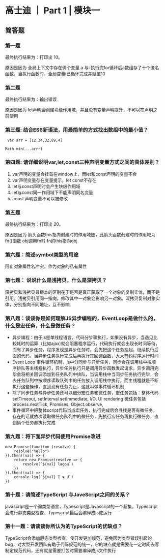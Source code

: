 # 高士迪 ｜ Part 1 | 模块一

## 简答题

### 第一题

最终执行结果为：打印出 10。

原因是因为 全局上下文中存在俩个变量 a 与i 执行完for循环后a数组存了十个匿名函数，当执行函数时，全局变量i已循环完成并赋值10 

### 第二题

最终执行结果为：输出错误

原因是因为 let声明会创建块级作用域，并且没有变量声明提升，不可以在声明之前使用

### 第三题: 结合ES6新语法，用最简单的方式找出数组中的最小值？

```
 var arr = [12,34,32,89,4]

Math.min(...arrr)
```

### 第四题: 请详细说明var,let,const三种声明变量方式之间的具体差别？

1. var声明的变量会挂载在window上，而let和const声明的变量不会
2. var声明变量存在变量提示，let const不存在
3. let与const声明时会产生块级作用域 
4. let与const同一作用域下不能声明同名变量
5. const 声明变量不可以被修改

### 第五题

最终执行结果为：打印出 20。

原因是因为 箭头函数this指向创建时的作用域链，此箭头函数创建时的作用域为fn()函数 obj调用fn时 fn的this指向obj

### 第六题：简述symbol类型的用途

阻止对象属性名冲突，作为对象的私有属性

### 第七题： 说说什么是浅拷贝，什么是深拷贝？

深拷贝和浅拷贝最根本的区别在于是否是真正获取了一个对象的复制实体，而不是引用。浅拷贝引用同一指向，修改其中一对象会影响另一对象。深拷贝复制对象实体，分别指向不同地址，互不影响

### 第八题：谈谈你是如何理解JS异步编程的，EventLoop是做什么的，什么是宏任务，什么是微任务？


+ 异步编程：由于js是单线程语言，代码分步骤执行，如果没有异步，当遇见比较耗时的运算（比如ajax)就会阻塞程序运行，代码执行就会出现长时间等待，而有了异步任务，程序发现是异步任务时，会先把这个任务挂起，继续执行后面的代码，当异步任务执行完成后再执行其回调函数，大大节约程序运行时间
+  Event Loop 事件循环机制，js中分同步与异步任务，同步会在调用栈中按顺序排队等主线程执行，异步任务执行只是调用异步函数发起请求，异步调用完毕会将相关回调添加到任务队列中排队，当调用栈中当同步任务执行完毕，会去任务队列中按顺序读取队列中的任务放入调用栈中执行，而主线程就是不断执行这些操作，直到没有任务为止，这就叫做事件循环机制
+ 除了同步任务与异步任务还可以细分宏任务和微任务，宏任务包括：整体代码 setTimeout, setInterval setImmediate, I/O, UI rendering 微任务包括 process.nextTick, Promises, Object.observe,
+ 事件循环中把整体script代码当成宏任务，执行完成后会寻找是否有微任务，存在的话就依次读取微任务队列中的微任务，先执行宏任务再执行微任务，直到俩个任务都执行完成

### 第九题：将下面异步代码使用Promise改进
```
new Promise(function (resolve) {
    resolve("hello")
}).then((val) => {
    return new Promise(resolve => {
        resolve(`${val} lagou`)
    })
}).then((val) => {
    console.log(`${val} I ❤️ U`)
})
```

### 第十题：请简述TypeScript 与JaveScript之间的关系？

javascript是一个弱类型语言，Typescript是Javascript的一个超集，Typescript会进行静态类型检查，Typescript最后会编译成js成运行

### 第十一题：请谈谈你所认为的TypeScript的优缺点？

TypeScript会添加静态类型检查，使开发更加规范，避免因为类型错误引起的bug，对大型开发团队有助于代码规范的统一，它的缺点就是需要花一定时间去写制定规范代码，还有就是需要打包时需要编译成js文件执行

